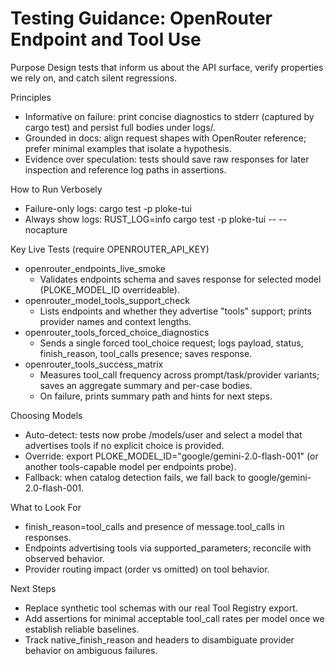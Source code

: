 # Testing Guidance: OpenRouter Endpoint and Tool Use

Purpose
Design tests that inform us about the API surface, verify properties we rely on, and catch silent regressions.

Principles
- Informative on failure: print concise diagnostics to stderr (captured by cargo test) and persist full bodies under logs/.
- Grounded in docs: align request shapes with OpenRouter reference; prefer minimal examples that isolate a hypothesis.
- Evidence over speculation: tests should save raw responses for later inspection and reference log paths in assertions.

How to Run Verbosely
- Failure-only logs: cargo test -p ploke-tui
- Always show logs: RUST_LOG=info cargo test -p ploke-tui -- --nocapture

Key Live Tests (require OPENROUTER_API_KEY)
- openrouter_endpoints_live_smoke
  - Validates endpoints schema and saves response for selected model (PLOKE_MODEL_ID overrideable).
- openrouter_model_tools_support_check
  - Lists endpoints and whether they advertise "tools" support; prints provider names and context lengths.
- openrouter_tools_forced_choice_diagnostics
  - Sends a single forced tool_choice request; logs payload, status, finish_reason, tool_calls presence; saves response.
- openrouter_tools_success_matrix
  - Measures tool_call frequency across prompt/task/provider variants; saves an aggregate summary and per-case bodies.
  - On failure, prints summary path and hints for next steps.

Choosing Models
- Auto-detect: tests now probe /models/user and select a model that advertises tools if no explicit choice is provided.
- Override: export PLOKE_MODEL_ID="google/gemini-2.0-flash-001" (or another tools-capable model per endpoints probe).
- Fallback: when catalog detection fails, we fall back to google/gemini-2.0-flash-001.

What to Look For
- finish_reason=tool_calls and presence of message.tool_calls in responses.
- Endpoints advertising tools via supported_parameters; reconcile with observed behavior.
- Provider routing impact (order vs omitted) on tool behavior.

Next Steps
- Replace synthetic tool schemas with our real Tool Registry export.
- Add assertions for minimal acceptable tool_call rates per model once we establish reliable baselines.
- Track native_finish_reason and headers to disambiguate provider behavior on ambiguous failures.
